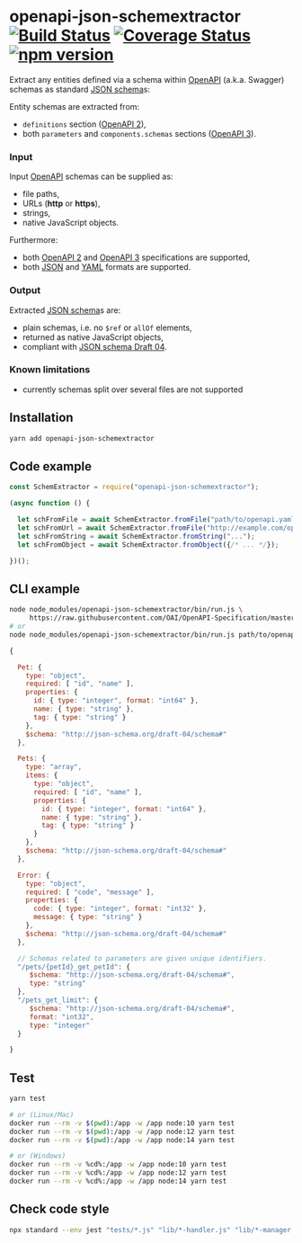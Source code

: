 # openapi-json-schemextractor [![Build Status](https://travis-ci.org/francescozanoni/openapi-json-schemextractor.svg?branch=master)](https://travis-ci.org/francescozanoni/openapi-json-schemextractor) [![Coverage Status](https://coveralls.io/repos/github/francescozanoni/openapi-json-schemextractor/badge.svg?branch=master&service=github)](https://coveralls.io/github/francescozanoni/openapi-json-schemextractor?branch=master&service=github) [![npm version](https://badge.fury.io/js/openapi-json-schemextractor.svg)](https://badge.fury.io/js/openapi-json-schemextractor)

Extract any entities defined via a schema within [OpenAPI](https://swagger.io/docs/specification/about) (a.k.a. Swagger) schemas as standard [JSON schema](https://json-schema.org)s:

Entity schemas are extracted from:
  - `definitions` section ([OpenAPI 2](https://swagger.io/docs/specification/2-0)),
  - both `parameters` and `components.schemas` sections ([OpenAPI 3](https://swagger.io/docs/specification)).

### Input

Input [OpenAPI](https://swagger.io/docs/specification/about) schemas can be supplied as:

- file paths,
- URLs (**http** or **https**),
- strings,
- native JavaScript objects.

Furthermore:

- both [OpenAPI 2](https://swagger.io/docs/specification/2-0) and [OpenAPI 3](https://swagger.io/docs/specification) specifications are supported,
- both [JSON](https://www.json.org) and [YAML](https://yaml.org) formats are supported.

### Output

Extracted [JSON schema](https://json-schema.org)s are:

- plain schemas, i.e. no `$ref` or `allOf` elements,
- returned as native JavaScript objects,
- compliant with [JSON schema Draft 04](https://json-schema.org/specification-links.html#draft-4).

### Known limitations

- currently schemas split over several files are not supported

## Installation
```bash
yarn add openapi-json-schemextractor
```

## Code example
```javascript
const SchemExtractor = require("openapi-json-schemextractor");

(async function () {

  let schFromFile = await SchemExtractor.fromFile("path/to/openapi.yaml");
  let schFromUrl = await SchemExtractor.fromFile("http://example.com/openapi.yaml");
  let schFromString = await SchemExtractor.fromString("...");
  let schFromObject = await SchemExtractor.fromObject({/* ... */});

})();
```

## CLI example
```bash
node node_modules/openapi-json-schemextractor/bin/run.js \
     https://raw.githubusercontent.com/OAI/OpenAPI-Specification/master/examples/v3.0/petstore.yaml
# or
node node_modules/openapi-json-schemextractor/bin/run.js path/to/openapi.yaml
```

```javascript
{

  Pet: {
    type: "object",
    required: [ "id", "name" ],
    properties: {
      id: { type: "integer", format: "int64" },
      name: { type: "string" },
      tag: { type: "string" }
    },
    $schema: "http://json-schema.org/draft-04/schema#"
  },

  Pets: {
    type: "array",
    items: {
      type: "object",
      required: [ "id", "name" ],
      properties: {
        id: { type: "integer", format: "int64" },
        name: { type: "string" },
        tag: { type: "string" }
      }
    },
    $schema: "http://json-schema.org/draft-04/schema#"
  },

  Error: {
    type: "object",
    required: [ "code", "message" ],
    properties: {
      code: { type: "integer", format: "int32" },
      message: { type: "string" }
    },
    $schema: "http://json-schema.org/draft-04/schema#"
  },

  // Schemas related to parameters are given unique identifiers.
  "/pets/{petId}_get_petId": {
     $schema: "http://json-schema.org/draft-04/schema#",
     type: "string"
  },
  "/pets_get_limit": {
     $schema: "http://json-schema.org/draft-04/schema#",
     format: "int32",
     type: "integer"
  }

}
```

## Test
```bash
yarn test

# or (Linux/Mac)
docker run --rm -v $(pwd):/app -w /app node:10 yarn test
docker run --rm -v $(pwd):/app -w /app node:12 yarn test
docker run --rm -v $(pwd):/app -w /app node:14 yarn test

# or (Windows)
docker run --rm -v %cd%:/app -w /app node:10 yarn test
docker run --rm -v %cd%:/app -w /app node:12 yarn test
docker run --rm -v %cd%:/app -w /app node:14 yarn test
```

## Check code style
```bash
npx standard --env jest "tests/*.js" "lib/*-handler.js" "lib/*-manager.js" "lib/helpers.js" "bin/*.js"
```
